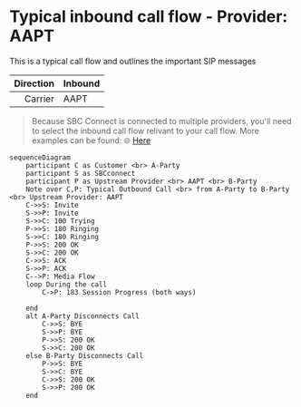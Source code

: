 # Typical inbound call flow - Provider: AAPT
This is a typical call flow and outlines the important SIP messages

|Direction | Inbound |
| ---: | :--- |
|Carrier | AAPT|

> Because SBC Connect is connected to multiple providers, you'll need to select the inbound call flow relivant to your call flow.
More examples can be found: 🌐 [Here](typical-call-flows.md)

````mermaid
sequenceDiagram
    participant C as Customer <br> A-Party
    participant S as SBCconnect
    participant P as Upstream Provider <br> AAPT <br> B-Party
    Note over C,P: Typical Outbound Call <br> from A-Party to B-Party <br> Upstream Provider: AAPT
    C->>S: Invite
    S->>P: Invite
    S->>C: 100 Trying
    P->>S: 180 Ringing
    S->>C: 180 Ringing
    P->>S: 200 OK
    S->>C: 200 OK
    C->>S: ACK
    S->>P: ACK
    C-->P: Media Flow
    loop During the call
        C->P: 183 Session Progress (both ways)

    end
    alt A-Party Disconnects Call
        C->>S: BYE
        S->>P: BYE
        P->>S: 200 OK
        S->>C: 200 OK
    else B-Party Disconnects Call
        P->>S: BYE
        S->>C: BYE
        C->>S: 200 OK
        S->>P: 200 OK
    end
````
